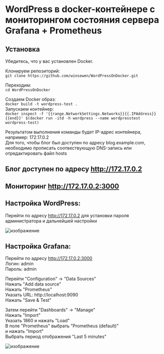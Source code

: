 # WordPress в docker-контейнере с мониторингом состояния сервера Grafana + Prometheus

## Установка  
Убедитесь, что у вас установлен Docker.  

Клонируем репозиторий:  
`git clone https://github.com/winsewen/WordPressOnDocker.git`  

Переходим:  
`cd WordPressOnDocker`  

Создаем Docker образ:  
`docker build -t wordpress-test .
`  
Запускаем контейнер:  
`docker inspect -f '{{range.NetworkSettings.Networks}}{{.IPAddress}}{{end}}' $(docker run -itd -h wordpress --name wordpresstest wordpress-test)`

Результатом выполнения команды будет IP-адрес контейнера, например: 172.17.0.2  
Для того, чтобы блог был доступен по адресу blog.example.com, необходимо прописать соотвествующую DNS-запись или отредактировать файл hosts  
## Блог доступен по адресу http://172.17.0.2  
## Мониторинг http://172.17.0.2:3000  
  
## Настройка WordPress:  
Перейти по адресу http://172.17.0.2 для установки пароля администратора и дальнейшей настройки
  
![изображение](https://user-images.githubusercontent.com/81648644/113113565-1cca8380-9213-11eb-97a1-379a118cd6de.png)  
  
  
## Настройка Grafana:  
Перейти по адресу http://172.17.0.2:3000  
Логин: admin  
Пароль: admin  
  
Перейти "Configuration" -> "Data Sources"  
Нажать "Add data source"  
Нажать "Prometheus"  
Указать URL: http://localhost:9090  
Нажать "Save & Test"  
  
Затем перейти "Dashboards" -> "Manage"  
Нажать "Import"  
Указать 1860 и нажать "Load"  
В поле "Prometheus" выбрать "Prometheus (default)"  
и нажать "Import"  
Выбрать период отображения "Last 5 minutes"
  
![изображение](https://user-images.githubusercontent.com/81648644/113113104-a463c280-9212-11eb-86d6-7a62e873eec7.png)  
  

